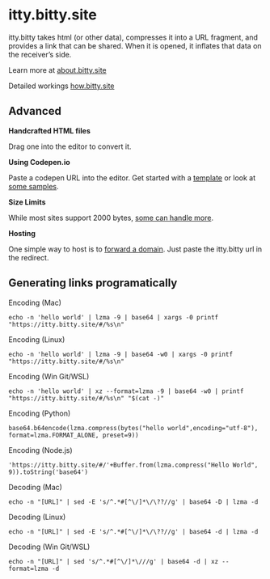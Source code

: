 # itty.bitty.site

itty.bitty takes html (or other data), compresses it into a URL fragment, and provides a link that can be shared. When it is opened, it inflates that data on the receiver’s side.

Learn more at [about.bitty.site](http://about.bitty.site)

Detailed workings [how.bitty.site](http://how.bitty.site)

## Advanced

**Handcrafted HTML files**

Drag one into the editor to convert it.

**Using Codepen.io**

Paste a codepen URL into the editor. Get started with a [template](https://codepen.io/pen?template=MXgrEr) or look at [some samples](https://codepen.io/collection/XprVQL/).

**Size Limits**

While most sites support 2000 bytes, [some can handle more](http://reference.bitty.site).
      
**Hosting**

One simple way to host is to [forward a domain](https://support.google.com/domains/answer/4522141?hl=en). Just paste the itty.bitty url in the redirect.

## Generating links programatically
Encoding (Mac)

```echo -n 'hello world' | lzma -9 | base64 | xargs -0 printf "https://itty.bitty.site/#/%s\n"```

Encoding (Linux)

```echo -n 'hello world' | lzma -9 | base64 -w0 | xargs -0 printf "https://itty.bitty.site/#/%s\n"```

Encoding (Win Git/WSL)

`echo -n 'hello world' | xz --format=lzma -9 | base64 -w0 | printf "https://itty.bitty.site/#/%s\n" "$(cat -)"`

Encoding (Python)

`base64.b64encode(lzma.compress(bytes("hello world",encoding="utf-8"), format=lzma.FORMAT_ALONE, preset=9))`

Encoding (Node.js)

`'https://itty.bitty.site/#/'+Buffer.from(lzma.compress("Hello World", 9)).toString('base64')`

Decoding (Mac)

`echo -n "[URL]" | sed -E 's/^.*#[^\/]*\/\??//g' | base64 -D | lzma -d `

Decoding (Linux)

`echo -n "[URL]" | sed -E 's/^.*#[^\/]*\/\??//g' | base64 -d | lzma -d`

Decoding (Win Git/WSL)

`echo -n "[URL]" | sed 's/^.*#[^\/]*\///g' | base64 -d | xz --format=lzma -d`  
